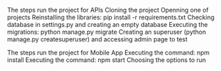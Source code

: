 The steps run the project for APIs
Cloning the project
Openning one of projects
Reinstalling the libraries: pip install -r requirements.txt
Checking database in settings.py and creating an empty database
Executing the migrations: python manage.py migrate
Creating an superuser (python manage.py createsuperuser) and accessing admin page to test


The steps run the project for Mobile App
Executing the command: npm install
Executing the command: npm start
Choosing the options to run
